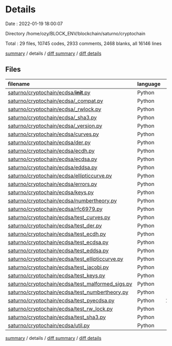 # Details

Date : 2022-01-19 18:00:07

Directory /home/ozy/BLOCK_ENV/blockchain/saturno/cryptochain

Total : 29 files,  10745 codes, 2933 comments, 2468 blanks, all 16146 lines

[summary](results.md) / details / [diff summary](diff.md) / [diff details](diff-details.md)

## Files
| filename | language | code | comment | blank | total |
| :--- | :--- | ---: | ---: | ---: | ---: |
| [saturno/cryptochain/ecdsa/__init__.py](/saturno/cryptochain/ecdsa/__init__.py) | Python | 84 | 3 | 4 | 91 |
| [saturno/cryptochain/ecdsa/_compat.py](/saturno/cryptochain/ecdsa/_compat.py) | Python | 98 | 24 | 33 | 155 |
| [saturno/cryptochain/ecdsa/_rwlock.py](/saturno/cryptochain/ecdsa/_rwlock.py) | Python | 39 | 32 | 16 | 87 |
| [saturno/cryptochain/ecdsa/_sha3.py](/saturno/cryptochain/ecdsa/_sha3.py) | Python | 150 | 18 | 15 | 183 |
| [saturno/cryptochain/ecdsa/_version.py](/saturno/cryptochain/ecdsa/_version.py) | Python | 444 | 170 | 82 | 696 |
| [saturno/cryptochain/ecdsa/curves.py](/saturno/cryptochain/ecdsa/curves.py) | Python | 338 | 60 | 75 | 473 |
| [saturno/cryptochain/ecdsa/der.py](/saturno/cryptochain/ecdsa/der.py) | Python | 247 | 111 | 52 | 410 |
| [saturno/cryptochain/ecdsa/ecdh.py](/saturno/cryptochain/ecdsa/ecdh.py) | Python | 102 | 200 | 35 | 337 |
| [saturno/cryptochain/ecdsa/ecdsa.py](/saturno/cryptochain/ecdsa/ecdsa.py) | Python | 477 | 282 | 80 | 839 |
| [saturno/cryptochain/ecdsa/eddsa.py](/saturno/cryptochain/ecdsa/eddsa.py) | Python | 192 | 12 | 49 | 253 |
| [saturno/cryptochain/ecdsa/ellipticcurve.py](/saturno/cryptochain/ecdsa/ellipticcurve.py) | Python | 931 | 444 | 204 | 1,579 |
| [saturno/cryptochain/ecdsa/errors.py](/saturno/cryptochain/ecdsa/errors.py) | Python | 2 | 1 | 2 | 5 |
| [saturno/cryptochain/ecdsa/keys.py](/saturno/cryptochain/ecdsa/keys.py) | Python | 649 | 925 | 93 | 1,667 |
| [saturno/cryptochain/ecdsa/numbertheory.py](/saturno/cryptochain/ecdsa/numbertheory.py) | Python | 567 | 117 | 139 | 823 |
| [saturno/cryptochain/ecdsa/rfc6979.py](/saturno/cryptochain/ecdsa/rfc6979.py) | Python | 52 | 33 | 26 | 111 |
| [saturno/cryptochain/ecdsa/test_curves.py](/saturno/cryptochain/ecdsa/test_curves.py) | Python | 243 | 5 | 77 | 325 |
| [saturno/cryptochain/ecdsa/test_der.py](/saturno/cryptochain/ecdsa/test_der.py) | Python | 329 | 25 | 123 | 477 |
| [saturno/cryptochain/ecdsa/test_ecdh.py](/saturno/cryptochain/ecdsa/test_ecdh.py) | Python | 356 | 4 | 78 | 438 |
| [saturno/cryptochain/ecdsa/test_ecdsa.py](/saturno/cryptochain/ecdsa/test_ecdsa.py) | Python | 550 | 25 | 87 | 662 |
| [saturno/cryptochain/ecdsa/test_eddsa.py](/saturno/cryptochain/ecdsa/test_eddsa.py) | Python | 820 | 22 | 237 | 1,079 |
| [saturno/cryptochain/ecdsa/test_ellipticcurve.py](/saturno/cryptochain/ecdsa/test_ellipticcurve.py) | Python | 145 | 11 | 44 | 200 |
| [saturno/cryptochain/ecdsa/test_jacobi.py](/saturno/cryptochain/ecdsa/test_jacobi.py) | Python | 482 | 8 | 168 | 658 |
| [saturno/cryptochain/ecdsa/test_keys.py](/saturno/cryptochain/ecdsa/test_keys.py) | Python | 699 | 31 | 219 | 949 |
| [saturno/cryptochain/ecdsa/test_malformed_sigs.py](/saturno/cryptochain/ecdsa/test_malformed_sigs.py) | Python | 226 | 69 | 64 | 359 |
| [saturno/cryptochain/ecdsa/test_numbertheory.py](/saturno/cryptochain/ecdsa/test_numbertheory.py) | Python | 313 | 23 | 73 | 409 |
| [saturno/cryptochain/ecdsa/test_pyecdsa.py](/saturno/cryptochain/ecdsa/test_pyecdsa.py) | Python | 1,814 | 69 | 269 | 2,152 |
| [saturno/cryptochain/ecdsa/test_rw_lock.py](/saturno/cryptochain/ecdsa/test_rw_lock.py) | Python | 115 | 35 | 31 | 181 |
| [saturno/cryptochain/ecdsa/test_sha3.py](/saturno/cryptochain/ecdsa/test_sha3.py) | Python | 91 | 0 | 21 | 112 |
| [saturno/cryptochain/ecdsa/util.py](/saturno/cryptochain/ecdsa/util.py) | Python | 190 | 174 | 72 | 436 |

[summary](results.md) / details / [diff summary](diff.md) / [diff details](diff-details.md)